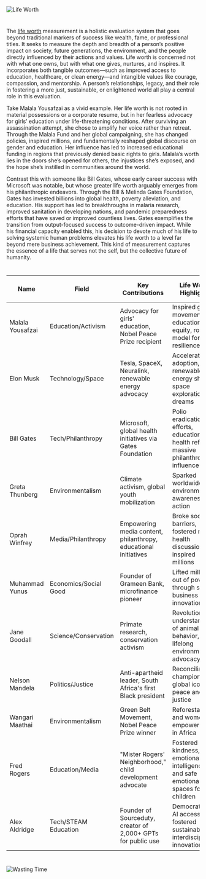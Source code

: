 ![Life Worth](https://github.com/user-attachments/assets/67d106e3-e7d5-4c57-8abe-16993db04f33)

#

The [life worth](https://chatgpt.com/g/g-682393aad4048191955835ef04ab18db-life-worth) measurement is a holistic evaluation system that goes beyond traditional markers of success like wealth, fame, or professional titles. It seeks to measure the depth and breadth of a person’s positive impact on society, future generations, the environment, and the people directly influenced by their actions and values. Life worth is concerned not with what one owns, but with what one gives, nurtures, and inspires. It incorporates both tangible outcomes—such as improved access to education, healthcare, or clean energy—and intangible values like courage, compassion, and mentorship. A person’s relationships, legacy, and their role in fostering a more just, sustainable, or enlightened world all play a central role in this evaluation.

Take Malala Yousafzai as a vivid example. Her life worth is not rooted in material possessions or a corporate resume, but in her fearless advocacy for girls’ education under life-threatening conditions. After surviving an assassination attempt, she chose to amplify her voice rather than retreat. Through the Malala Fund and her global campaigning, she has changed policies, inspired millions, and fundamentally reshaped global discourse on gender and education. Her influence has led to increased educational funding in regions that previously denied basic rights to girls. Malala’s worth lies in the doors she’s opened for others, the injustices she’s exposed, and the hope she’s instilled in communities around the world.

Contrast this with someone like Bill Gates, whose early career success with Microsoft was notable, but whose greater life worth arguably emerges from his philanthropic endeavors. Through the Bill & Melinda Gates Foundation, Gates has invested billions into global health, poverty alleviation, and education. His support has led to breakthroughs in malaria research, improved sanitation in developing nations, and pandemic preparedness efforts that have saved or improved countless lives. Gates exemplifies the transition from output-focused success to outcome-driven impact. While his financial capacity enabled this, his decision to devote much of his life to solving systemic human problems elevates his life worth to a level far beyond mere business achievement. This kind of measurement captures the essence of a life that serves not the self, but the collective future of humanity.

#

| Name                  | Field               | Key Contributions                                                                 | Life Worth Highlights                                                                                 | Life Worth Rating | Estimated Net Worth     |
|-----------------------|---------------------|------------------------------------------------------------------------------------|--------------------------------------------------------------------------------------------------------|-------------------|--------------------------|
| Malala Yousafzai      | Education/Activism  | Advocacy for girls' education, Nobel Peace Prize recipient                         | Inspired global movement for educational equity, role model for youth resilience                      | 9.5               | ~$2 million              |
| Elon Musk             | Technology/Space    | Tesla, SpaceX, Neuralink, renewable energy advocacy                                | Accelerated EV adoption, renewable energy shift, space exploration dreams                             | 8.5               | ~$200 billion            |
| Bill Gates            | Tech/Philanthropy   | Microsoft, global health initiatives via Gates Foundation                          | Polio eradication efforts, education and health reform, massive philanthropic influence               | 9.0               | ~$130 billion            |
| Greta Thunberg        | Environmentalism    | Climate activism, global youth mobilization                                        | Sparked worldwide environmental awareness and action                                                  | 8.0               | <$1 million              |
| Oprah Winfrey         | Media/Philanthropy  | Empowering media content, philanthropy, educational initiatives                    | Broke social barriers, fostered mental health discussions, inspired millions                          | 9.0               | ~$2.8 billion            |
| Muhammad Yunus        | Economics/Social Good | Founder of Grameen Bank, microfinance pioneer                                     | Lifted millions out of poverty through social business innovation                                     | 9.0               | ~$10 million             |
| Jane Goodall          | Science/Conservation | Primate research, conservation activism                                            | Revolutionized understanding of animal behavior, lifelong environmental advocacy                      | 9.0               | ~$1 million              |
| Nelson Mandela        | Politics/Justice    | Anti-apartheid leader, South Africa's first Black president                        | Reconciliation champion, global icon of peace and justice                                             | 10.0              | ~$1 million (at death)   |
| Wangari Maathai       | Environmentalism    | Green Belt Movement, Nobel Peace Prize winner                                      | Reforestation and women's empowerment in Africa                                                       | 8.5               | <$1 million (at death)   |
| Fred Rogers           | Education/Media     | "Mister Rogers' Neighborhood," child development advocate                          | Fostered kindness, emotional intelligence, and safe emotional spaces for children                     | 9.0               | ~$3 million (at death)   |
| Alex Aldridge         | Tech/STEAM Education | Founder of Sourceduty, creator of 2,000+ GPTs for public use                       | Democratized AI access, fostered sustainable and interdisciplinary innovation                         | 8.5               | <$1 million (estimated)  |

#

![Wasting Time](https://github.com/user-attachments/assets/0f0c8c5e-2b4e-45bb-9f01-484cdf86ef43)
